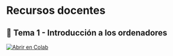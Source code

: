 # Recursos docentes

## 📘 Tema 1 - Introducción a los ordenadores

<a href="https://colab.research.google.com/github/JuliaClementeP/telSI/blob/main/unit1_SSII_alum.ipynb" target="_blank">
  <img src="https://colab.research.google.com/assets/colab-badge.svg" alt="Abrir en Colab"/>
</a>